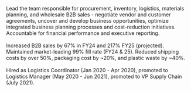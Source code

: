 Lead the team responsible for procurement, inventory, logistics, materials planning, and wholesale B2B sales - negotiate vendor and customer agreements, uncover and develop business opportunities, optimize integrated business planning processes and cost-reduction initiatives. Accountable for financial performance and executive reporting.
<br><br>
Increased B2B sales by 67% in FY24 and 217% FY25 (projected). Maintained market-leading 99% fill rate (FY24 & 25). Reduced shipping costs by over 50%, packaging cost by ~20%, and plastic waste by ~40%. 
<br><br>
Hired as Logistics Coordinator (Jan 2020 - Apr 2020), promoted to Logistics Manager (May 2020 - Jun 2021), promoted to VP Supply Chain (July 2021).
